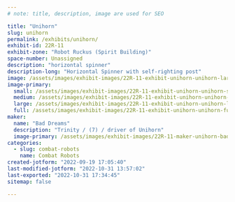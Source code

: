 ```yaml
---
# note: title, description, image are used for SEO

title: "Unihorn"
slug: unihorn
permalink: /exhibits/unihorn/
exhibit-id: 22R-11
exhibit-zone: "Robot Ruckus (Spirit Building)"
space-number: Unassigned
description: "horizontal spinner"
description-long: "Horizontal Spinner with self-righting post"
image: /assets/images/exhibit-images/22R-11-exhibit-unihorn-unihorn-large.jpg
image-primary: 
  small: /assets/images/exhibit-images/22R-11-exhibit-unihorn-unihorn-small.jpg
  medium: /assets/images/exhibit-images/22R-11-exhibit-unihorn-unihorn-medium.jpg
  large: /assets/images/exhibit-images/22R-11-exhibit-unihorn-unihorn-large.jpg
  full: /assets/images/exhibit-images/22R-11-exhibit-unihorn-unihorn-full.jpg
maker: 
  name: "Bad Dreams"
  description: "Trinity / (7) / driver of Unihorn"
  image-primary: /assets/images/exhibit-images/22R-11-maker-unihorn-bad-dreams-logo-medium.png
categories: 
  - slug: combat-robots
    name: Combat Robots
created-jotform: "2022-09-19 17:05:40"
last-modified-jotform: "2022-10-31 13:57:02"
last-exported: "2022-10-31 17:34:45"
sitemap: false

---
```

